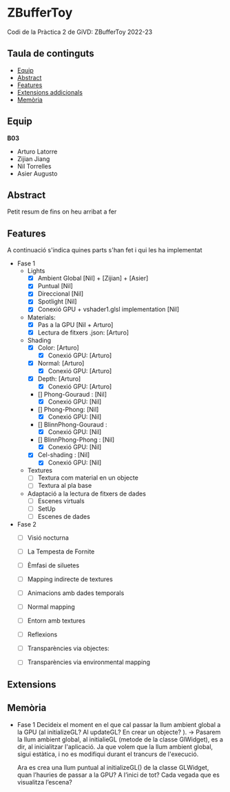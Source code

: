 # ZBufferToy
Codi de la Pràctica 2 de GiVD: ZBufferToy 2022-23

## Taula de continguts

* [Equip](#Equip)
* [Abstract](#Abstract)
* [Features](#Features)
* [Extensions addicionals](#Extensions)
* [Memòria](#Memòria)


## Equip

**B03**
* Arturo Latorre
* Zijian Jiang
* Nil Torrelles
* Asier Augusto
    
## Abstract

Petit resum de fins on heu arribat a fer

## Features

A continuació s'indica quines parts s'han fet i qui les ha implementat
- Fase 1
    - Lights
        - [x] Ambient Global [Nil] + [Zijian] + [Asier]
        - [x] Puntual [Nil] 
        - [x] Direccional [Nil] 
        - [x] Spotlight [Nil] 
        - [x] Conexió GPU  + vshader1.glsl implementation [Nil]
    - Materials: 
       - [x] Pas a la GPU [Nil + Arturo]
       - [x] Lectura de fitxers .json: [Arturo]
    - Shading
        - [x] Color: [Arturo]
            - [x] Conexió GPU: [Arturo]
        - [x] Normal: [Arturo]
            - [x] Conexió GPU: [Arturo]
        - [x] Depth: [Arturo]
            - [x] Conexió GPU: [Arturo]
        - [] Phong-Gouraud :  [Nil]
            - [x] Conexió GPU: [Nil]
        - [] Phong-Phong:  [Nil]
            - [x] Conexió GPU: [Nil]
        - [] BlinnPhong-Gouraud :
            - [x] Conexió GPU: [Nil]
        - [] BlinnPhong-Phong :  [Nil]
            - [x] Conexió GPU: [Nil]
        - [x] Cel-shading :  [Nil]
            - [x] Conexió GPU: [Nil]
    - Textures
        - [ ] Textura com material en un objecte 
        - [ ] Textura al pla base 
    - Adaptació a la lectura de fitxers de dades
        - [ ] Escenes virtuals 
        - [ ] SetUp
        - [ ] Escenes de dades 

- Fase 2 
    - [ ] Visió nocturna 
    - [ ] La Tempesta de Fornite
    - [ ] Èmfasi de siluetes 
    - [ ] Mapping indirecte de textures
    - [ ] Animacions amb dades temporals
    - [ ] Normal mapping 
    - [ ] Entorn amb textures
    - [ ] Reflexions
    - [ ] Transparències via objectes: 
    - [ ] Transparències via environmental mapping


## Extensions


## Memòria

- Fase 1
    Decideix el moment en el que cal passar la llum ambient global a la GPU (al initializeGL? Al updateGL? En
    crear un objecte? ). 
    -> Pasarem la llum ambient global, al initialieGL (metode de la classe GlWidget), es a dir, al inicialitzar l'aplicació. Ja que volem que la llum ambient global, 
        sigui estàtica, i no es modifiqui durant el trancurs de l'execució.
    
    Ara es crea una llum puntual al initializeGL() de la classe GLWidget, quan l’hauries de passar a la GPU? A l’inici de
    tot? Cada vegada que es visualitza l’escena? 
        
